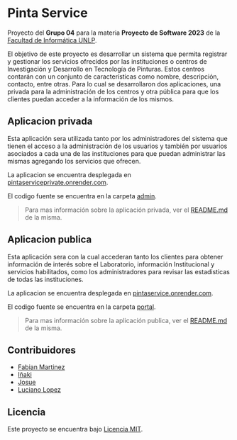 # Pinta Service

Proyecto del **Grupo 04** para la materia **Proyecto de Software 2023** de la [Facultad de Informática UNLP](https://www.info.unlp.edu.ar/).

El objetivo de este proyecto es desarrollar un sistema que permita registrar y gestionar los servicios ofrecidos por las instituciones o centros de Investigación y Desarrollo en Tecnología de Pinturas. Estos centros contarán con un conjunto de características como nombre, descripción, contacto, entre otras. Para lo cual se desarrollaron dos aplicaciones, una privada para la administración de los centros y otra pública para que los clientes puedan acceder a la información de los mismos.


## Aplicacion privada

Esta aplicación sera utilizada tanto por los administradores del sistema que tienen el acceso a la administración de los usuarios y también por usuarios asociados a cada una de las instituciones para que puedan administrar las mismas agregando los servicios que ofrecen.

La aplicacion se encuentra desplegada en [pintaserviceprivate.onrender.com](https://pintaserviceprivate.onrender.com).

El codigo fuente se encuentra en la carpeta [admin](./admin).

> Para mas información sobre la aplicación privada, ver el [README.md](./admin/README.md) de la misma.


## Aplicacion publica

Esta aplicación sera con la cual accederan tanto los clientes para obtener información de interés sobre el Laboratorio, información Institucional y servicios habilitados, como los administradores para revisar las estadisticas de todas las instituciones.

La aplicacion se encuentra desplegada en [pintaservice.onrender.com](https://pintaservice.onrender.com).

El codigo fuente se encuentra en la carpeta [portal](./portal).

> Para mas información sobre la aplicación publica, ver el [README.md](./portal/README.md) de la misma.


## Contribuidores

- [Fabian Martinez](https://github.com/Fabian-Martinez-Rincon)
- [Iñaki](https://github.com/KinnaGt)
- [Josue](https://github.com/J-Josu)
- [Luciano Lopez](https://github.com/Lucho-lopez)


## Licencia

Este proyecto se encuentra bajo [Licencia MIT](./LICENSE).
